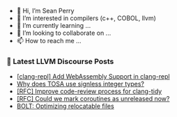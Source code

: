 - 👋 Hi, I’m Sean Perry
- 👀 I’m interested in compilers (c++, COBOL, llvm)
- 🌱 I’m currently learning ...
- 💞️ I’m looking to collaborate on ...
- 📫 How to reach me ...

<!---
s66perry/s66perry is a ✨ special ✨ repository because its `README.md` (this file) appears on your GitHub profile.
You can click the Preview link to take a look at your changes.
--->
### 📕 Latest LLVM Discourse Posts

<!-- DISCOURSE-LLVM:START -->
- [[clang-repl] Add WebAssembly Support in clang-repl](https://discourse.llvm.org/t/clang-repl-add-webassembly-support-in-clang-repl/69419#post_2)
- [Why does TOSA use signless integer types?](https://discourse.llvm.org/t/why-does-tosa-use-signless-integer-types/67505#post_13)
- [[RFC] Improve code-review process for clang-tidy](https://discourse.llvm.org/t/rfc-improve-code-review-process-for-clang-tidy/66740?page=2#post_30)
- [[RFC] Could we mark coroutines as unreleased now?](https://discourse.llvm.org/t/rfc-could-we-mark-coroutines-as-unreleased-now/69220#post_7)
- [BOLT: Optimizing relocatable files](https://discourse.llvm.org/t/bolt-optimizing-relocatable-files/69424#post_3)
<!-- DISCOURSE-LLVM:END -->

